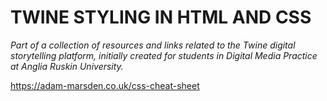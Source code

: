 # TWINE STYLING IN HTML AND CSS

_Part of a collection of resources and links related to the Twine digital storytelling platform, initially created for students in Digital Media Practice at Anglia Ruskin University._



https://adam-marsden.co.uk/css-cheat-sheet

